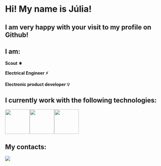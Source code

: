 <h1 align="start"> Hi! My name is Júlia! </h1>

<h2 align="start"> I am very happy with your visit to my profile on Github! </h2>

<h2 align="start"> I am: </h2>


<p><strong> Scout ⚜️

Electrical Engineer ⚡
  
  Electronic product developer 💡</p>





<h2 align="start"> I currently work with the following technologies: </h2>


<img src="https://cdn.jsdelivr.net/gh/devicons/devicon/icons/python/python-original.svg" width="80" height="80"/><img src="https://cdn.jsdelivr.net/gh/devicons/devicon/icons/git/git-original.svg" width="80" height="80"/><img src="https://cdn.jsdelivr.net/gh/devicons/devicon/icons/c/c-original.svg" width="80" height="80"/>


<h2 align="start"> My contacts: </h2>
<div>
<a href="https://www.linkedin.com/in/cortezjulia" target="_blank"><img src="https://img.shields.io/badge/-LinkedIn-%230077B5?style=for-the-badge&logo=linkedin&logoColor=white" target="_blank"></a>   
</div>
